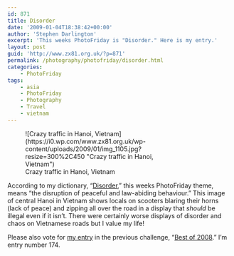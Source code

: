 ```yaml
---
id: 871
title: Disorder
date: '2009-01-04T18:38:42+00:00'
author: 'Stephen Darlington'
excerpt: 'This weeks PhotoFriday is "Disorder." Here is my entry.'
layout: post
guid: 'http://www.zx81.org.uk/?p=871'
permalink: /photography/photofriday/disorder.html
categories:
    - PhotoFriday
tags:
    - asia
    - PhotoFriday
    - Photography
    - Travel
    - vietnam
---
```


<figure aria-describedby="caption-attachment-872" class="wp-caption aligncenter" id="attachment_872" style="width: 300px">![Crazy traffic in Hanoi, Vietnam](https://i0.wp.com/www.zx81.org.uk/wp-content/uploads/2009/01/img_1105.jpg?resize=300%2C450 "Crazy traffic in Hanoi, Vietnam")<figcaption class="wp-caption-text" id="caption-attachment-872">Crazy traffic in Hanoi, Vietnam</figcaption></figure>

According to my dictionary, “[Disorder](http://www.photofriday.com/archives/challenge/000838.php),” this weeks PhotoFriday theme, means “the disruption of peaceful and law-abiding behaviour.” This image of central Hanoi in Vietnam shows locals on scooters blaring their horns (lack of peace) and zipping all over the road in a display that *should* be illegal even if it isn’t. There were certainly worse displays of disorder and chaos on Vietnamese roads but I value my life!

Please also vote for [my entry](http://www.zx81.org.uk/photography/photofriday/best-of-2008.html) in the previous challenge, “[Best of 2008](http://www.photofriday.com/linkviewer.php?id=835).” I’m entry number 174.